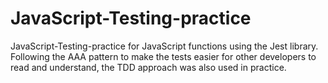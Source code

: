 # JavaScript-Testing-practice

JavaScript-Testing-practice for JavaScript functions using the Jest library. Following the AAA pattern to make the tests easier for other developers to read and understand, the TDD approach was also used in practice.
